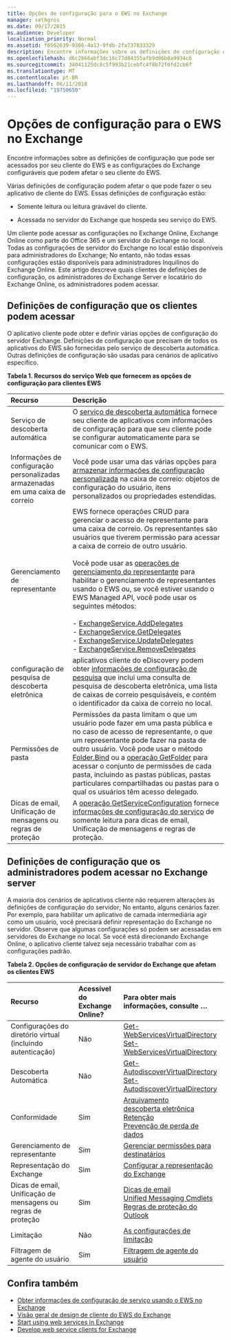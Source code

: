 ```yaml
---
title: Opções de configuração para o EWS no Exchange
manager: sethgros
ms.date: 09/17/2015
ms.audience: Developer
localization_priority: Normal
ms.assetid: f6562639-9366-4a13-9fdb-2fa737833329
description: Encontre informações sobre as definições de configuração que pode ser acessados por seu cliente do EWS e as configurações do Exchange configuráveis que podem afetar o seu cliente do EWS.
ms.openlocfilehash: d6c2866abf3dc16c77d84355afb9d86b0a9934c6
ms.sourcegitcommit: 34041125dc8c5f993b21cebfc4f8b72f0fd2cb6f
ms.translationtype: MT
ms.contentlocale: pt-BR
ms.lasthandoff: 06/11/2018
ms.locfileid: "19750650"
---
```

# <a name="configuration-options-for-ews-in-exchange"></a>Opções de configuração para o EWS no Exchange

Encontre informações sobre as definições de configuração que pode ser acessados por seu cliente do EWS e as configurações do Exchange configuráveis que podem afetar o seu cliente do EWS. 
  
Várias definições de configuração podem afetar o que pode fazer o seu aplicativo de cliente do EWS. Essas definições de configuração estão: 
  
- Somente leitura ou leitura gravável do cliente.
    
- Acessada no servidor do Exchange que hospeda seu serviço do EWS.
    
Um cliente pode acessar as configurações no Exchange Online, Exchange Online como parte do Office 365 e um servidor do Exchange no local. Todas as configurações de servidor do Exchange no local estão disponíveis para administradores do Exchange; No entanto, não todas essas configurações estão disponíveis para administradores Inquilinos do Exchange Online. Este artigo descreve quais clientes de definições de configuração, os administradores do Exchange Server e locatário do Exchange Online, os administradores podem acessar.
  
## <a name="configuration-settings-that-clients-can-access"></a>Definições de configuração que os clientes podem acessar

O aplicativo cliente pode obter e definir várias opções de configuração do servidor Exchange. Definições de configuração que precisam de todos os aplicativos do EWS são fornecidas pelo serviço de descoberta automática. Outras definições de configuração são usadas para cenários de aplicativo específico. 
  
**Tabela 1. Recursos do serviço Web que fornecem as opções de configuração para clientes EWS**

|**Recurso**|**Descrição**|
|:-----|:-----|
|Serviço de descoberta automática  <br/> |O [serviço de descoberta automática](autodiscover-for-exchange.md) fornece seu cliente de aplicativos com informações de configuração para que seu cliente pode se configurar automaticamente para se comunicar com o EWS.  <br/> |
|Informações de configuração personalizadas armazenadas em uma caixa de correio  <br/> |Você pode usar uma das várias opções para [armazenar informações de configuração personalizada](persistent-application-settings-in-ews-in-exchange.md) na caixa de correio: objetos de configuração do usuário, itens personalizados ou propriedades estendidas.  <br/> |
|Gerenciamento de representante  <br/> | EWS fornece operações CRUD para gerenciar o acesso de representante para uma caixa de correio. Os representantes são usuários que tiverem permissão para acessar a caixa de correio de outro usuário.<br/><br/>  Você pode usar as [operações de gerenciamento do representante](http://msdn.microsoft.com/en-us/library/bb409286%28v=exchg.150%29.aspx#bk_delegate_management) para habilitar o gerenciamento de representantes usando o EWS ou, se você estiver usando o EWS Managed API, você pode usar os seguintes métodos:<br/><br/>- [ExchangeService.AddDelegates](http://msdn.microsoft.com/en-us/library/microsoft.exchange.webservices.data.exchangeservice.adddelegates%28v=exchg.80%29.aspx) <br/>- [ExchangeService.GetDelegates](http://msdn.microsoft.com/en-us/library/microsoft.exchange.webservices.data.exchangeservice.getdelegates%28v=exchg.80%29.aspx) <br/>- [ExchangeService.UpdateDelegates](http://msdn.microsoft.com/en-us/library/microsoft.exchange.webservices.data.exchangeservice.updatedelegates%28v=exchg.80%29.aspx) <br/>- [ExchangeService.RemoveDelegates](http://msdn.microsoft.com/en-us/library/microsoft.exchange.webservices.data.exchangeservice.removedelegates%28v=exchg.80%29.aspx) <br/> |
|configuração de pesquisa de descoberta eletrônica  <br/> |aplicativos cliente do eDiscovery podem obter [informações de configuração de pesquisa](http://msdn.microsoft.com/library/8a54a6dc-110c-4972-a8bc-5ddb43c4b857%28Office.15%29.aspx) que inclui uma consulta de pesquisa de descoberta eletrônica, uma lista de caixas de correio pesquisáveis, e contém o identificador da caixa de correio no local.  <br/> |
|Permissões de pasta  <br/> |Permissões da pasta limitam o que um usuário pode fazer em uma pasta pública e no caso de acesso de representante, o que um representante pode fazer na pasta de outro usuário. Você pode usar o método [Folder.Bind](http://msdn.microsoft.com/en-us/library/microsoft.exchange.webservices.data.folder.bind%28v=exchg.80%29.aspx) ou a [operação GetFolder](http://msdn.microsoft.com/library/355bcf93-dc71-4493-b177-622afac5fdb9%28Office.15%29.aspx) para acessar o conjunto de permissões de cada pasta, incluindo as pastas públicas, pastas particulares compartilhadas ou pastas para o qual os usuários têm acesso delegado.  <br/> |
|Dicas de email, Unificação de mensagens ou regras de proteção  <br/> |A [operação GetServiceConfiguration](http://msdn.microsoft.com/library/070cbfe5-325a-4955-8e4a-8230ea0459a7%28Office.15%29.aspx) fornece [informações de configuração do serviço](how-to-get-service-configuration-information-by-using-ews-in-exchange.md) de somente leitura para dicas de email, Unificação de mensagens e regras de proteção.  <br/> |
   
## <a name="configuration-settings-that-administrators-can-access-on-the-exchange-server"></a>Definições de configuração que os administradores podem acessar no Exchange server

A maioria dos cenários de aplicativos cliente não requerem alterações às definições de configuração do servidor; No entanto, alguns cenários fazer. Por exemplo, para habilitar um aplicativo de camada intermediária agir como um usuário, você precisará definir representação do Exchange no servidor. Observe que algumas configurações só podem ser acessadas em servidores do Exchange no local. Se você está direcionando Exchange Online, o aplicativo cliente talvez seja necessário trabalhar com as configurações padrão.
  
**Tabela 2. Opções de configuração de servidor do Exchange que afetam os clientes EWS**

|**Recurso**|**Acessível do Exchange Online?**|**Para obter mais informações, consulte …**|
|:-----|:-----|:-----|
|Configurações do diretório virtual (incluindo autenticação)  <br/> |Não  <br/> |[Get-WebServicesVirtualDirectory](http://technet.microsoft.com/en-us/library/aa998810%28v=exchg.150%29.aspx) <br/> [Set-WebServicesVirtualDirectory](http://technet.microsoft.com/en-us/library/aa997233%28v=exchg.150%29.aspx) <br/> |
|Descoberta Automática  <br/> |Não  <br/> |[Get-AutodiscoverVirtualDirectory](http://technet.microsoft.com/en-us/library/aa996819%28v=exchg.150%29.aspx) <br/> [Set-AutodiscoverVirtualDirectory](http://technet.microsoft.com/en-us/library/aa998601%28v=exchg.150%29.aspx) <br/> |
|Conformidade  <br/> |Sim  <br/> |[Arquivamento](http://technet.microsoft.com/en-us/library/dd979800%28v=exchg.150%29.aspx) <br/> [descoberta eletrônica](http://technet.microsoft.com/en-us/library/dd298021%28v=exchg.150%29.aspx) <br/> [Retenção](http://technet.microsoft.com/en-us/library/dd335168%28v=exchg.150%29.aspx) <br/> [Prevenção de perda de dados](http://technet.microsoft.com/en-us/library/jj150527%28v=exchg.150%29.aspx) <br/> |
|Gerenciamento de representante  <br/> |Sim  <br/> |[Gerenciar permissões para destinatários](http://technet.microsoft.com/en-us/library/jj919240%28v=exchg.150%29.aspx) <br/> |
|Representação do Exchange  <br/> |Sim  <br/> |[Configurar a representação do Exchange](http://msdn.microsoft.com/en-us/library/bb204095%28EXCHG.140%29.aspx) <br/> |
|Dicas de email, Unificação de mensagens ou regras de proteção  <br/> |Sim  <br/> |[Dicas de email](http://technet.microsoft.com/en-us/library/jj649091%28v=exchg.150%29.aspx) <br/> [Unified Messaging Cmdlets](http://technet.microsoft.com/en-us/library/aa997665%28v=exchg.150%29.aspx) <br/> [Regras de proteção do Outlook](http://technet.microsoft.com/en-us/library/dd638178%28v=exchg.150%29.aspx) <br/> |
|Limitação  <br/> |Não  <br/> |[As configurações de limitação](ews-throttling-in-exchange.md) <br/> |
|Filtragem de agente do usuário  <br/> |Sim  <br/> |[Filtragem de agente do usuário](how-to-control-access-to-ews-in-exchange.md) <br/> |
   
## <a name="see-also"></a>Confira também

- [Obter informações de configuração de serviço usando o EWS no Exchange](how-to-get-service-configuration-information-by-using-ews-in-exchange.md)
- [Visão geral de design de cliente do EWS do Exchange](ews-client-design-overview-for-exchange.md)   
- [Start using web services in Exchange](start-using-web-services-in-exchange.md)   
- [Develop web service clients for Exchange](develop-web-service-clients-for-exchange.md)
    

